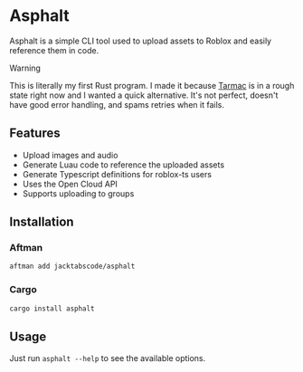 # Asphalt

Asphalt is a simple CLI tool used to upload assets to Roblox and easily reference them in code.

> [!WARNING]
> This is literally my first Rust program. I made it because [Tarmac](https://github.com/rojo-rbx/tarmac) is in a rough state right now and I wanted a quick alternative. It's not perfect, doesn't have good error handling, and spams retries when it fails.

## Features

-   Upload images and audio
-   Generate Luau code to reference the uploaded assets
-   Generate Typescript definitions for roblox-ts users
-   Uses the Open Cloud API
-   Supports uploading to groups

## Installation

### Aftman

```sh
aftman add jacktabscode/asphalt
```

### Cargo

```sh
cargo install asphalt
```

## Usage

Just run `asphalt --help` to see the available options.
